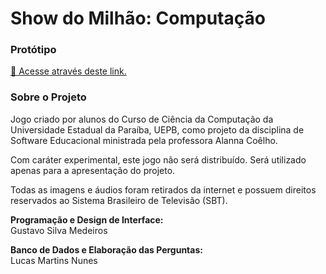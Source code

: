 # Show do Milhão: Computação

<h3>Protótipo</h3>
<p><a href="http://gustavosilva.com.br/wp-content/uploads/sites/17/showdomilhao/">🔗 Acesse através deste link.</a></p>

<h3>Sobre o Projeto</h3>
<p>Jogo criado por alunos do Curso de Ciência da Computação da Universidade Estadual da
Paraíba, UEPB, como projeto da disciplina de Software Educacional ministrada pela professora
Alanna Coêlho.</p>

<p>Com caráter experimental, este jogo não será distribuído. Será utilizado apenas para a
apresentação do projeto.</p>

<p>Todas as imagens e áudios foram retirados da internet e possuem direitos reservados ao
Sistema Brasileiro de Televisão (SBT).</p>

<p><b>Programação e Design de Interface:</b><br/>
Gustavo Silva Medeiros</p>

<p><b>Banco de Dados e Elaboração das Perguntas:</b><br/>
Lucas Martins Nunes</p>
